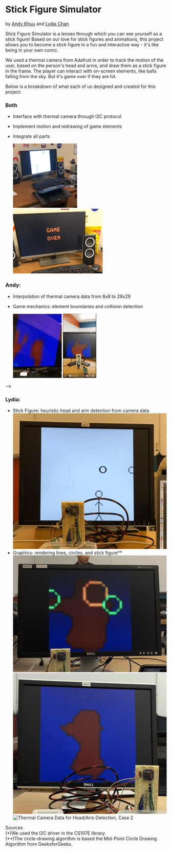 # Stick Figure Simulator

by [Andy Khuu](https://github.com/AndyLKhuu) and [Lydia Chan](https://github.com/LydiaChan528)

Stick Figure Simulator is a lenses through which you can see yourself as a stick figure! Based on our love for
stick figures and animations, this project allows you to become a stick figure in a fun and interactive way - 
it's like being in your own comic. 

We used a thermal camera from Adafruit in order to track the motion of the user, based on the person's head and arms, 
and draw them as a stick figure in the frame. The player can interact with on-screen elements, like balls falling from the sky. 
But it's game over if they are hit.

Below is a breakdown of what each of us designed and created for this project:
### Both

- Interface with thermal camera through I2C protocol
- Implement motion and redrawing of game elements
- Integrate all parts

  <img src="https://github.com/LydiaChan528/stickFigureCamera/blob/master/images/gameInAction.png" width="200">
  
  <img src="https://github.com/LydiaChan528/stickFigureCamera/blob/master/images/gameOver.png" width="280">
  
 
### Andy: 
- Interpolation of thermal camera data from 8x8 to 29x29
- Game mechanics: element boundaries and collision detection

  <img src="https://github.com/LydiaChan528/stickFigureCamera/blob/master/images/No%20interpolation.PNG" height="200">
  
  <img src="https://github.com/LydiaChan528/stickFigureCamera/blob/master/images/15x15.PNG" height="200">
<!--   <img src="https://github.com/LydiaChan528/stickFigureCamera/blob/master/images/15x15.PNG" width="200">
  
<!--   <img src="https://github.com/LydiaChan528/stickFigureCamera/blob/master/images/29x29.PNG" width="200"> --> -->

### Lydia: <br/>
- Stick Figure: heuristic head and arm detection from camera data <br/>
  ![Stick Figure](https://github.com/LydiaChan528/stickFigureCamera/blob/master/images/stickFigureRendering.png)
- Graphics: rendering lines, circles, and stick figure** <br/>
  ![Arm Detection](https://github.com/LydiaChan528/stickFigureCamera/blob/master/images/armDetection.png)
  ![Thermal Camera Data for Head/Arm Detection, Case 1](images/headArmDetection.png)
  ![Thermal Camera Data for Head/Arm Detection, Case 2](https://github.com/cs107e/AndyLKhuu-lchan528-project/blob/master/images/headArmDetection2.png)

Sources <br/>
(*)We used the I2C driver in the CS107E library.<br/>
(**)The circle-drawing algorithm is based the Mid-Point Circle Drawing Algorithm from GeeksforGeeks.<br/>

